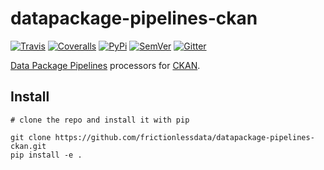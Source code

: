# datapackage-pipelines-ckan

[![Travis](https://img.shields.io/travis/frictionlessdata/datapackage-pipelines-ckan/master.svg)](https://travis-ci.org/frictionlessdata/datapackage-pipelines-ckan)
[![Coveralls](http://img.shields.io/coveralls/frictionlessdata/datapackage-pipelines-ckan/master.svg)](https://coveralls.io/r/frictionlessdata/datapackage-pipelines-ckan?branch=master)
[![PyPi](https://img.shields.io/pypi/v/datapackage-pipelines-ckan.svg)](https://pypi.python.org/pypi/datapackage-pipelines-ckan)
[![SemVer](https://img.shields.io/badge/versions-SemVer-brightgreen.svg)](http://semver.org/)
[![Gitter](https://img.shields.io/gitter/room/frictionlessdata/chat.svg)](https://gitter.im/frictionlessdata/chat)

[Data Package Pipelines](https://github.com/frictionlessdata/datapackage-pipelines) processors for [CKAN](https://ckan.org/).


## Install

```
# clone the repo and install it with pip

git clone https://github.com/frictionlessdata/datapackage-pipelines-ckan.git
pip install -e .
```
